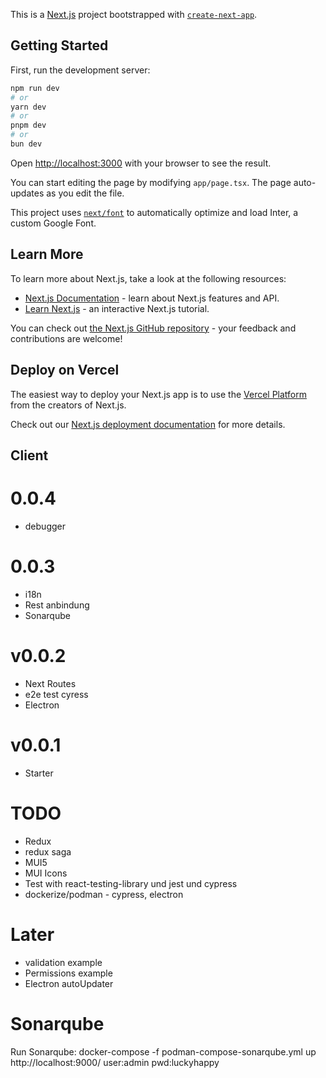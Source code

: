 This is a [Next.js](https://nextjs.org/) project bootstrapped with [`create-next-app`](https://github.com/vercel/next.js/tree/canary/packages/create-next-app).

## Getting Started

First, run the development server:

```bash
npm run dev
# or
yarn dev
# or
pnpm dev
# or
bun dev
```

Open [http://localhost:3000](http://localhost:3000) with your browser to see the result.

You can start editing the page by modifying `app/page.tsx`. The page auto-updates as you edit the file.

This project uses [`next/font`](https://nextjs.org/docs/basic-features/font-optimization) to automatically optimize and load Inter, a custom Google Font.

## Learn More

To learn more about Next.js, take a look at the following resources:

- [Next.js Documentation](https://nextjs.org/docs) - learn about Next.js features and API.
- [Learn Next.js](https://nextjs.org/learn) - an interactive Next.js tutorial.

You can check out [the Next.js GitHub repository](https://github.com/vercel/next.js/) - your feedback and contributions are welcome!

## Deploy on Vercel

The easiest way to deploy your Next.js app is to use the [Vercel Platform](https://vercel.com/new?utm_medium=default-template&filter=next.js&utm_source=create-next-app&utm_campaign=create-next-app-readme) from the creators of Next.js.

Check out our [Next.js deployment documentation](https://nextjs.org/docs/deployment) for more details.

## Client

# 0.0.4

- debugger

# 0.0.3

- i18n
- Rest anbindung
- Sonarqube

# v0.0.2

- Next Routes
- e2e test cyress
- Electron

# v0.0.1

- Starter

# TODO

- Redux
- redux saga
- MUI5
- MUI Icons
- Test with react-testing-library und jest und cypress
- dockerize/podman - cypress, electron

# Later

- validation example
- Permissions example
- Electron autoUpdater

# Sonarqube

Run Sonarqube:
docker-compose -f podman-compose-sonarqube.yml up
http://localhost:9000/
user:admin
pwd:luckyhappy
